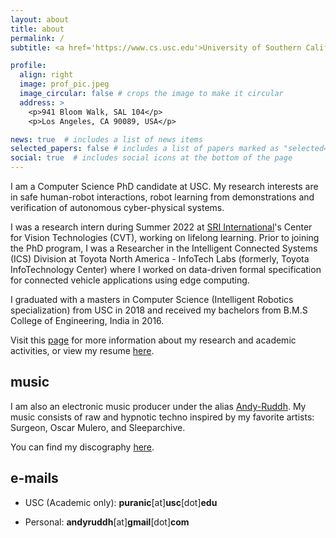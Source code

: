 ```yaml
---
layout: about
title: about
permalink: /
subtitle: <a href='https://www.cs.usc.edu'>University of Southern California (USC)</a>

profile:
  align: right
  image: prof_pic.jpeg
  image_circular: false # crops the image to make it circular
  address: >
    <p>941 Bloom Walk, SAL 104</p>
    <p>Los Angeles, CA 90089, USA</p>

news: true  # includes a list of news items
selected_papers: false # includes a list of papers marked as "selected={true}"
social: true  # includes social icons at the bottom of the page
---
```


I am a Computer Science PhD candidate at USC. My research interests are in safe human-robot interactions, robot learning from demonstrations and verification of autonomous cyber-physical systems.

I was a research intern during Summer 2022 at [SRI International](https://www.sri.com/)'s Center for Vision Technologies (CVT), working on lifelong learning. Prior to joining the PhD program, I was a Researcher in the Intelligent Connected Systems (ICS) Division at Toyota North America - InfoTech Labs (formerly, Toyota InfoTechnology Center) where I worked on data-driven formal specification for connected vehicle applications using edge computing.

I graduated with a masters in Computer Science (Intelligent Robotics specialization) from USC in 2018 and received my bachelors from B.M.S College of Engineering, India in 2016.

Visit this [page](/publications/) for more information about my research and academic activities, or view my resume [here](/cv/).

## music

I am also an electronic music producer under the alias [Andy-Ruddh](https://soundcloud.com/andyruddh). My music consists of raw and hypnotic techno inspired by my favorite artists: Surgeon, Oscar Mulero, and Sleeparchive. 

You can find my discography [here](/fun/).

## e-mails

- USC (Academic only): **puranic**[at]**usc**[dot]**edu**

- Personal: **andyruddh**[at]**gmail**[dot]**com**